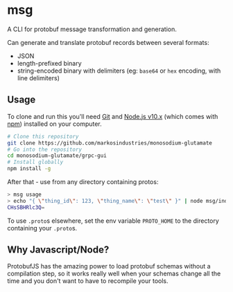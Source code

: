 # msg
A CLI for protobuf message transformation and generation.

Can generate and translate protobuf records between several formats:
- JSON
- length-prefixed binary
- string-encoded binary with delimiters (eg: `base64` or `hex` encoding, with line delimiters)

## Usage
To clone and run this you'll need [Git](https://git-scm.com) and [Node.js v10.x](https://nodejs.org/en/download/) (which comes with [npm](http://npmjs.com)) installed on your computer.

```bash
# Clone this repository
git clone https://github.com/markosindustries/monosodium-glutamate
# Go into the repository
cd monosodium-glutamate/grpc-gui
# Install globally
npm install -g
```

After that - use from any directory containing protos:
```bash
> msg usage
> echo "{ \"thing_id\": 123, \"thing_name\": \"test\" }" | node msg/index.js encode my.protobuf.package.MyMessage base64
CHsSBHRlc3Q=
```

To use `.proto`s elsewhere, set the env variable `PROTO_HOME` to the directory containing your `.proto`s.

## Why Javascript/Node?
ProtobufJS has the amazing power to load protobuf schemas without a compilation step, so it works really well when your schemas change all the time and you don't want to have to recompile your tools.
